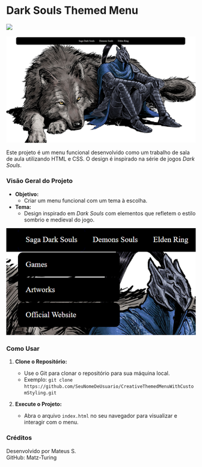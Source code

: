 # Dark Souls Themed Menu

<img src="https://user-images.githubusercontent.com/74038190/212284115-f47cd8ff-2ffb-4b04-b5bf-4d1c14c0247f.gif" width="1000">

![Captura de Tela Principal](img/1.png)

Este projeto é um menu funcional desenvolvido como um trabalho de sala de aula utilizando HTML e CSS. O design é inspirado na série de jogos _Dark Souls_.

### Visão Geral do Projeto

*   **Objetivo:**
    *   Criar um menu funcional com um tema à escolha.
*   **Tema:**
    *   Design inspirado em _Dark Souls_ com elementos que refletem o estilo sombrio e medieval do jogo.

![Captura de Tela de Recursos 1](img/2.png)

### Como Usar

1.  **Clone o Repositório:**
    *   Use o Git para clonar o repositório para sua máquina local.
    *   Exemplo: `git clone https://github.com/SeuNomeDeUsuario/CreativeThemedMenuWithCustomStyling.git`

2.  **Execute o Projeto:**
    *   Abra o arquivo `index.html` no seu navegador para visualizar e interagir com o menu.

### Créditos

Desenvolvido por Mateus S.  
GitHub: Matz-Turing

